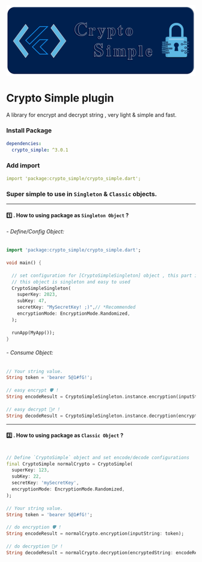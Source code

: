 ![Screenshot](https://github.com/esmaeil-ahmadipour/esmaeil-ahmadipour/blob/main/upload/packages/crypto_simple/banner.png?raw=true "crypto simple banner")

# Crypto Simple plugin
A library for encrypt and decrypt string , very light & simple and fast.

### Install Package
```yaml
dependencies:
  crypto_simple: ^3.0.1
```

### Add import

```yaml
import 'package:crypto_simple/crypto_simple.dart';
```

### Super simple to use in `Singleton` & `Classic` objects.

---

#### 1️⃣ . How to using package as `Singleton Object` ?


###### - Define/Config Object:

```dart
import 'package:crypto_simple/crypto_simple.dart';

void main() {

  // set configuration for [CryptoSimpleSingleton] object , this part is mandatory
  // this object is singleton and easy to used 
  CryptoSimpleSingleton(
    superKey: 2023,
    subKey: 47,
    secretKey: "MySecretKey! ;)",// *Recommended
    encryptionMode: EncryptionMode.Randomized,
  );

  runApp(MyApp());
}
```

###### - Consume Object:
```dart
// Your string value.
String token = 'bearer 5@1#fG!';

// easy encrypt 🛡️ !
String encodeResult = CryptoSimpleSingleton.instance.encryption(inputString: token);

// easy decrypt 🕵️‍♂️ !
String decodeResult = CryptoSimpleSingleton.instance.decryption(encryptedString: encodeResult);

```

---

#### 2️⃣ . How to using package as `Classic Object` ?


```dart

// Define `CryptoSimple` object and set encode/decode configurations
final CryptoSimple normalCrypto = CryptoSimple(
  superKey: 123,
  subKey: 22,
  secretKey: 'mySecretKey',
  encryptionMode: EncryptionMode.Randomized,
);

// Your string value.
String token = 'bearer 5@1#fG!';

// do encryption 🛡️ !
String encodeResult = normalCrypto.encryption(inputString: token);

// do decryption 🕵️‍♂️ !
String decodeResult = normalCrypto.decryption(encryptedString: encodeResult);

```



